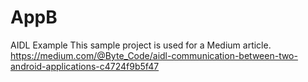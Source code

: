 # AppB
AIDL Example
This sample project is used for a Medium article.
https://medium.com/@Byte_Code/aidl-communication-between-two-android-applications-c4724f9b5f47
